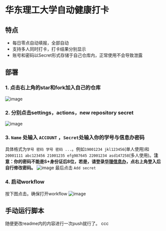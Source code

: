 # 华东理工大学自动健康打卡

## 特点
 * 每日零点自动填报，全部自动
 * 支持多人同时打卡，打卡结果分别显示
 * 账号和密码以Secret形式存储于自己仓库内，正常使用不会导致泄露

## 部署
### 1. 点击右上角的star和fork加入自己的仓库
![image](https://user-images.githubusercontent.com/30517062/193272730-a7d0154d-d23e-440c-a0b6-06733fc30b8f.png)
### 2. 分别点击settings，actions，new repository secret 
![image](https://user-images.githubusercontent.com/30517062/193273198-e08ef3ec-0912-441e-a334-eb8731aca9c6.png)
### 3. `Name` 处输入 `ACCOUNT` ，`Secret`处输入你的学号与信息办密码
具体格式为`学号 密码 学号 密码 ...`。例如`19001234 jkl123456`(单人使用)和`20001111 abc123456 21001235 efg987645 22001234 asd147258`(多人使用)。**注意：你的密码不能是S+身份证后8位，若是，请登录[华理信息办](https://i.ecust.edu.cn/)，点右上角登入后自行修改密码。**
![image](https://user-images.githubusercontent.com/88281489/193488075-597fe4b5-7a34-483d-af0a-0c35bf277cc0.png)
最后点击 `Add secret`
### 4. 启动workflow
按下图点击。确保打开workflow
![image](https://user-images.githubusercontent.com/30517062/193445833-ae8c6ab9-018a-439f-b685-783d7514dbe8.png)
## 手动运行脚本
随便更改readme内的内容进行一次push就行了。
ccc
